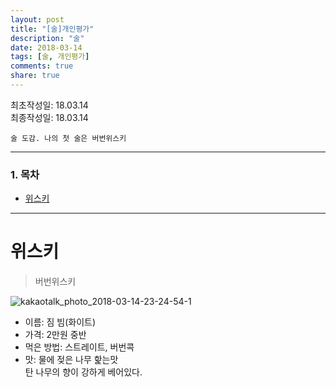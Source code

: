 ```yaml
---
layout: post
title: "[술]개인평가"
description: "술"
date: 2018-03-14
tags: [술, 개인평가]
comments: true
share: true
---
```


최초작성일: 18.03.14  
최종작성일: 18.03.14  

`술 도감. 나의 첫 술은 버번위스키`  

---

### 1. 목차  
- [위스키](#위스키)

--- 

# 위스키  

> 버번위스키  

![kakaotalk_photo_2018-03-14-23-24-54-1](https://user-images.githubusercontent.com/25549306/37408584-b907bce6-27df-11e8-86a6-db4f6804432c.jpeg)

- 이름: 짐 빔(화이트)  
- 가격: 2만원 중반  
- 먹은 방법: 스트레이트, 버번콕  
- 맛: 물에 젖은 나무 핥는맛  
탄 나무의 향이 강하게 베어있다.  

